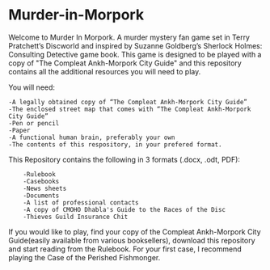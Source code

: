 # Murder-in-Morpork

Welcome to Murder In Morpork. A murder mystery fan game set in Terry Pratchett’s Discworld and inspired by Suzanne Goldberg’s Sherlock Holmes: Consulting Detective game book.
This game is designed to be played with a copy of "The Compleat Ankh-Morpork City Guide" and this repository contains all the additional resources you will need to play.

You will need:

    -A legally obtained copy of “The Compleat Ankh-Morpork City Guide”
    -The enclosed street map that comes with “The Compleat Ankh-Morpork City Guide”
    -Pen or pencil
    -Paper
    -A functional human brain, preferably your own
    -The contents of this respository, in your prefered format.

This Repository contains the following in 3 formats (.docx, .odt, PDF):

        -Rulebook
        -Casebooks
        -News sheets
        -Documents
        -A list of professional contacts
        -A copy of CMOHO Dhabla's Guide to the Races of the Disc
        -Thieves Guild Insurance Chit
        
 
        
If you would like to play, find your copy of the Compleat Ankh-Morpork City Guide(easily available from various booksellers), download this repository and start reading from the
Rulebook. For your first case, I recommend playing the Case of the Perished Fishmonger.
